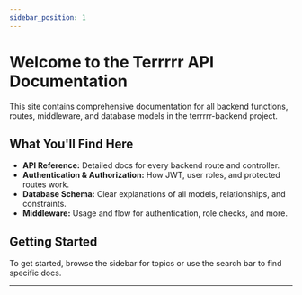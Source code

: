 ```yaml
---
sidebar_position: 1
---
```


# Welcome to the Terrrrr API Documentation

This site contains comprehensive documentation for all backend functions, routes, middleware, and database models in the terrrrr-backend project.

## What You'll Find Here

- **API Reference:**
  Detailed docs for every backend route and controller.
- **Authentication & Authorization:**
  How JWT, user roles, and protected routes work.
- **Database Schema:**
  Clear explanations of all models, relationships, and constraints.
- **Middleware:**
  Usage and flow for authentication, role checks, and more.

## Getting Started

To get started, browse the sidebar for topics or use the search bar to find specific docs.

---
